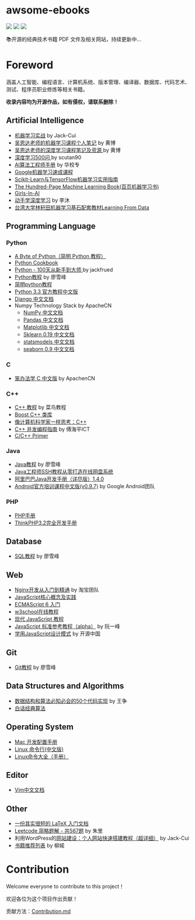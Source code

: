 # awsome-ebooks
![](https://img.shields.io/badge/language-markdown-red.svg) ![](https://img.shields.io/badge/source-Open_source-blue.svg) ![](https://img.shields.io/badge/type-ebook-green.svg)


📚开源的经典技术书籍 PDF 文件及相关网站，持续更新中...

# Foreword

涵盖人工智能、编程语言、计算机系统、版本管理、编译器、数据库、代码艺术、测试、程序员职业修炼等相关书籍。

<b>收录内容均为开源作品，如有侵权，请联系删除！</b>

## Artificial Intelligence
- [机器学习实战](https://github.com/Jack-Cherish/Machine-Learning) by Jack-Cui
- [吴恩达老师的机器学习课程个人笔记](https://github.com/fengdu78/Coursera-ML-AndrewNg-Notes ) by 黄博
- [吴恩达老师的深度学习课程笔记及资源 ](https://github.com/fengdu78/deeplearning_ai_books ) by 黄博
- [深度学习500问 ](https://github.com/scutan90/DeepLearning-500-questions ) by scutan90
- [AI算法工程师手册](https://github.com/Jack-Cherish/Machine-Learning) by 华校专
- [Google机器学习速成课程](https://developers.google.cn/machine-learning/crash-course/)
- [Scikit-Learn与TensorFlow机器学习实用指南](https://github.com/apachecn/ml-mastery-zh)
- [The Hundred-Page Machine Learning Book(百页机器学习书)](http://themlbook.com/wiki/doku.php?id=start)
- [Girls-In-AI](https://github.com/YZHANG1270/Girls-In-AI)
- [动手学深度学习](http://zh.d2l.ai/index.html) by 李沐
- [台湾大学林轩田机器学习基石配套教材Learning From Data](http://amlbook.com/)

## Programming Language
### Python
- [A Byte of Python（简明 Python 教程）](https://wizardforcel.gitbooks.io/a-byte-of-python/content/)
- [Python Cookbook](https://python3-cookbook.readthedocs.io/zh_CN/latest/)
- [Python - 100天从新手到大师 ](https://github.com/jackfrued/Python-100-Days) by jackfrued
- [Python教程](https://www.liaoxuefeng.com/wiki/1016959663602400) by 廖雪峰
- [简明python教程](https://woodpecker.org.cn/abyteofpython_cn/chinese/)
- [Python 3.3 官方教程中文版](http://www.pythondoc.com/pythontutorial3/index.html)
- [Django 中文文档](https://django-chinese-docs.readthedocs.io/en/latest/)
- Numpy Technology Stack by ApacheCN
  - [NumPy 中文文档](https://github.com/apachecn/numpy-doc-zh)
  - [Pandas 中文文档](https://github.com/apachecn/pandas-doc-zh)
  - [Matplotlib 中文文档](https://github.com/apachecn/matplotlib-doc-zh)
  - [Sklearn 0.19 中文文档](https://github.com/apachecn/scikit-learn-doc-zh)
  - [statsmodels 中文文档](https://github.com/apachecn/statsmodels_doc_zh)
  - [seaborn 0.9 中文文档](https://github.com/apachecn/seaborn-doc-zh)

### C
- [笨办法学 C 中文版](https://github.com/apachecn/lcthw-zh) by ApachenCN


### C++
- [C++ 教程](https://www.runoob.com/cplusplus/cpp-tutorial.html) by 菜鸟教程
- [Boost C++ 类库](https://theboostcpplibraries.com/)
- [像计算机科学家一样思考：C++](http://greenteapress.com/thinkcpp/index.html)
- [C++ 并发编程指南](https://github.com/forhappy/Cplusplus-Concurrency-In-Practice) by 傅海平ICT
- [C/C++ Primer](https://github.com/andycai/cprimer)

### Java
- [Java教程](https://wizardforcel.gitbooks.io/a-byte-of-python/content/) by 廖雪峰
- [Java工程师SSH教程从零打造在线网盘系统](https://github.com/jimisun123/ssh-network-hard-disk)
- [阿里巴巴Java开发手册（详尽版）1.4.0](https://yq.aliyun.com/download/2720?utm_content=m_1000019584)
- [Android官方培训课程中文版(v0.9.7)](http://hukai.me/android-training-course-in-chinese/index.html) by Google Android团队
### PHP
- [PHP手册](https://yq.aliyun.com/download/2720?utm_content=m_1000019584)
- [ThinkPHP3.2完全开发手册](http://document.thinkphp.cn/manual_3_2.html)

## Database
- [SQL教程](https://www.liaoxuefeng.com/wiki/1177760294764384) by 廖雪峰

## Web
- [Nginx开发从入门到精通](http://tengine.taobao.org/book/index.html) by 淘宝团队
- [JavaScript核心概念及实践](http://icodeit.org/jsccp/)
- [ECMAScript 6 入门](http://es6.ruanyifeng.com/)
- [w3school在线教程](http://themlbook.com/wiki/doku.php?id=start)
- [现代 JavaScript 教程](https://zh.javascript.info/)
- [JavaScript 标准参考教程（alpha）](http://javascript.ruanyifeng.com/) by 阮一峰
- [学用JavaScript设计模式](https://www.oschina.net/translate/learning-javascript-design-patterns) by 开源中国
## Git
- [Git教程](https://www.liaoxuefeng.com/wiki/896043488029600) by 廖雪峰

## Data Structures and Algorithms
- [数据结构和算法必知必会的50个代码实现](https://github.com/wangzheng0822/algo) by 王争
- [白话经典算法](https://blog.csdn.net/MoreWindows/column/info/algorithm-easyword)
## Operating System
- [Mac 开发配置手册](https://aaaaaashu.gitbooks.io/mac-dev-setup/content/)
- [Linux 命令行(中文版)](http://billie66.github.io/TLCL/book/)
- [Linux命令大全（手册）](http://man.linuxde.net/)

## Editor
- [Vim中文文档](https://github.com/vimcn/vimcdoc)

## Other
- [一份其实很短的 LaTeX 入门文档](https://liam.page/2014/09/08/latex-introduction/)
- [Leetcode 简略题解 - 共567题](https://zhuanlan.zhihu.com/p/25697275) by 朱里
- 利用WordPress的[网站建设：个人网站快速搭建教程（超详细）](https://cuijiahua.com/blog/2018/10/website-20.html) by Jack-Cui
- [书籍推荐列表](https://www.liuchuo.net/222-2) by 柳婼





# Contribution
 Welcome everyone to contribute to this project！
 
 欢迎各位为这个项目作出贡献！
 
贡献方法：[Contribution.md](https://github.com/LaicZhang/awsome-ebooks/blob/master/Contribution.md)
